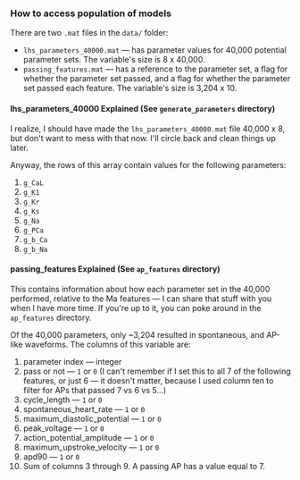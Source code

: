 ### How to access population of models

There are two `.mat` files in the `data/` folder:
- `lhs_parameters_40000.mat` &mdash; has parameter values for 40,000 potential parameter sets. The variable's size is 8 x 40,000.
- `passing_features.mat` &mdash; has a reference to the parameter set, a flag for whether the parameter set passed, and a flag for whether the parameter set passed each feature. The variable's size is 3,204 x 10.

#### lhs_parameters_40000 Explained (See `generate_parameters` directory)

I realize, I should have made the `lhs_parameters_40000.mat` file 40,000 x 8, but don't want to mess with that now. I'll circle back and clean things up later. 

Anyway, the rows of this array contain values for the following parameters:
1. `g_CaL`
2. `g_K1`
3. `g_Kr`
4. `g_Ks`
5. `g_Na`
6. `g_PCa`
7. `g_b_Ca`
8. `g_b_Na`

#### passing_features Explained (See `ap_features` directory)

This contains information about how each parameter set in the 40,000 performed, relative to the Ma features &mdash; I can share that stuff with you when I have more time. If you're up to it, you can poke around in the `ap_features` directory.

Of the 40,000 parameters, only ~3,204 resulted in spontaneous, and AP-like waveforms. The columns of this variable are:
1. parameter index &mdash; integer
2. pass or not &mdash; `1` or `0` (I can't remember if I set this to all 7 of the following features, or just 6 &mdash; it doesn't matter, because I used column ten to filter for APs that passed 7 vs 6 vs 5...)
3. cycle_length &mdash; `1` or `0`
4. spontaneous_heart_rate &mdash; `1` or `0`
5. maximum_diastolic_potential &mdash; `1` or `0`
6. peak_voltage &mdash; `1` or `0`
7. action_potential_amplitude &mdash; `1` or `0`
8. maximum_upstroke_velocity &mdash; `1` or `0`
9. apd90 &mdash; `1` or `0`
10. Sum of columns 3 through 9. A passing AP has a value equal to 7.







